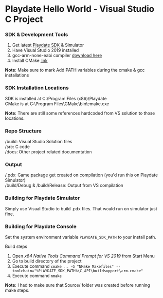# Playdate Hello World - Visual Studio C Project

### SDK & Development Tools
1. Get latest [Playdate SDK](https://play.date/dev/) & Simulator
2. Have Visual Studio 2019 installed
3. gcc-arm-none-eabi compiler [download here](https://developer.arm.com/tools-and-software/open-source-software/developer-tools/gnu-toolchain/gnu-rm/downloads)
4. Install CMake [link](https://cmake.org/download/)  
<!-- -->
**Note:** Make sure to mark Add PATH variables during the cmake & gcc installations

### SDK Installation Locations
SDK is installed at C:\Program Files (x86)\Playdate\
CMake is at C:\Program Files\CMake\bin\cmake.exe
<!-- -->
**Note:** There are still some references hardcoded from VS solution to those locations.

### Repo Structure
/build: Visual Studio Solution files\
/src: C code\
/docs: Other project related documentation

### Output
/.pdx: Game package get created on compilation (you'd run this on Playdate Simulator)\
/build/Debug & /build/Release: Output from VS compilation

### Building for Playdate Simulator
Simply use Visual Studio to build .pdx files. That would run on simulator just fine.

### Building for Playdate Console
Set the system environment variable `PLAYDATE_SDK_PATH` to your install path.
<!-- -->
Build steps
1. Open *x64 Native Tools Command Prompt for VS 2019* from Start Menu
2. Go to build directory of the project
3. Execute command `cmake .. -G "NMake Makefiles" --toolchain="%PLAYDATE_SDK_PATH%\C_API\buildsupport\arm.cmake"` 
4. Execute command `nmake`
<!-- -->
**Note:** I had to make sure that Source/ folder was created before running make steps.